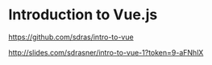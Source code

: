 # Introduction to Vue.js

https://github.com/sdras/intro-to-vue

http://slides.com/sdrasner/intro-to-vue-1?token=9-aFNhlX
